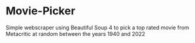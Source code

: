 # Movie-Picker
Simple webscraper using Beautiful Soup 4 to pick a top rated movie from Metacritic at random between the years 1940 and 2022
